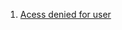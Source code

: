 1. [Acess denied for user](https://www.vivaolinux.com.br/topico/vivaolinux/ERROR-1045-28000-Access-denied-for-user-ubuntulocalhost-using-password-NO)
